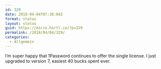 ```yaml
---
id: 329
date: 2018-04-04T07:36:04Z
format: status
layout: status
guid: https://micro.hartl.co/?p=329
permalink: /2018/04/04/329/
categories:
  - Allgemein
---
```

I’m super happy that 1Password continues to offer the single license. I just upgraded to version 7, easiest 40 bucks spent ever.